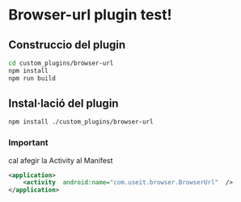 # Browser-url plugin test!

## Construccio del plugin

```bash
cd custom_plugins/browser-url
npm install
npm run build
```

## Instal·lació del plugin
```bash
npm install ./custom_plugins/browser-url
```
### Important
cal afegir la Activity al Manifest


```xml
<application>
	<activity  android:name="com.useit.browser.BrowserUrl"  />
</application>
```


